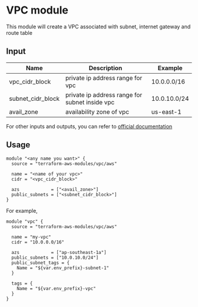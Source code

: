 # VPC module

This module will create a VPC associated with subnet, internet gateway and route table

## Input

| Name              | Description                                    | Example      |
| ----------------- | ---------------------------------------------- | ------------ |
| vpc_cidr_block    | private ip address range for vpc               | 10.0.0.0/16  |
| subnet_cidr_block | private ip address range for subnet inside vpc | 10.0.10.0/24 |
| avail_zone        | availability zone of vpc                       | us-east-1    |

For other inputs and outputs, you can refer to [official documentation](https://registry.terraform.io/modules/terraform-aws-modules/vpc/aws/latest)

## Usage

```
module "<any name you want>" {
  source = "terraform-aws-modules/vpc/aws"

  name = "<name of your vpc>"
  cidr = "<vpc_cidr_block>"

  azs            = ["<avail_zone>"]
  public_subnets = ["<subnet_cidr_block>"]
}
```

For example,

```
module "vpc" {
  source = "terraform-aws-modules/vpc/aws"

  name = "my-vpc"
  cidr = "10.0.0.0/16"

  azs            = ["ap-southeast-1a"]
  public_subnets = ["10.0.10.0/24"]
  public_subnet_tags = {
    Name = "${var.env_prefix}-subnet-1"
  }

  tags = {
    Name = "${var.env_prefix}-vpc"
  }
}
```
